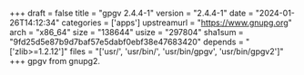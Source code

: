 +++
draft = false
title = "gpgv 2.4.4-1"
version = "2.4.4-1"
date = "2024-01-26T14:12:34"
categories = ['apps']
upstreamurl = "https://www.gnupg.org"
arch = "x86_64"
size = "138644"
usize = "297804"
sha1sum = "9fd25d5e87b9d7baf57e5dabf0ebf38e47683420"
depends = "['zlib>=1.2.12']"
files = "['usr/', 'usr/bin/', 'usr/bin/gpgv', 'usr/bin/gpgv2']"
+++
gpgv from gnupg2.
